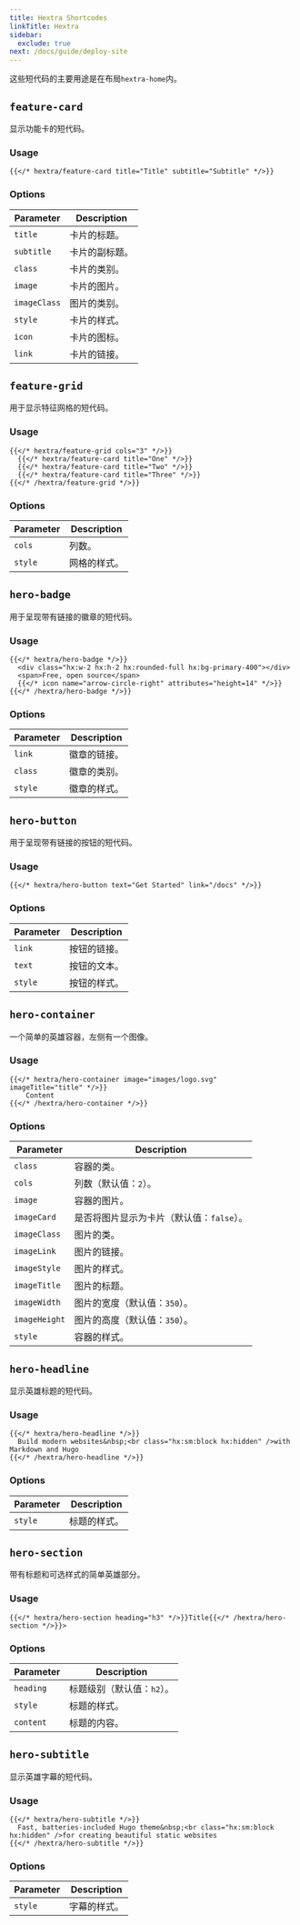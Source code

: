 ```yaml
---
title: Hextra Shortcodes
linkTitle: Hextra
sidebar:
  exclude: true
next: /docs/guide/deploy-site
---
```


这些短代码的主要用途是在布局`hextra-home`内。

## `feature-card`

显示功能卡的短代码。

### Usage

```
{{</* hextra/feature-card title="Title" subtitle="Subtitle" */>}}
```

### Options

| Parameter    | Description |
|--------------|-------------|
| `title`      | 卡片的标题。      |
| `subtitle`   | 卡片的副标题。     |
| `class`      | 卡片的类别。      |
| `image`      | 卡片的图片。      |
| `imageClass` | 图片的类别。      |
| `style`      | 卡片的样式。      |
| `icon`       | 卡片的图标。      |
| `link`       | 卡片的链接。      |

## `feature-grid`

用于显示特征网格的短代码。

### Usage

```
{{</* hextra/feature-grid cols="3" */>}}
  {{</* hextra/feature-card title="One" */>}}
  {{</* hextra/feature-card title="Two" */>}}
  {{</* hextra/feature-card title="Three" */>}}
{{</* /hextra/feature-grid */>}}
```

### Options

| Parameter | Description |
|-----------|-------------|
| `cols`    | 列数。         |
| `style`   | 网格的样式。      |

## `hero-badge`

用于呈现带有链接的徽章的短代码。

### Usage

```
{{</* hextra/hero-badge */>}}
  <div class="hx:w-2 hx:h-2 hx:rounded-full hx:bg-primary-400"></div>
  <span>Free, open source</span>
  {{</* icon name="arrow-circle-right" attributes="height=14" */>}}
{{</* /hextra/hero-badge */>}}
```

### Options

| Parameter | Description |
|-----------|-------------|
| `link`    | 徽章的链接。      |
| `class`   | 徽章的类别。      |
| `style`   | 徽章的样式。      |

## `hero-button`

用于呈现带有链接的按钮的短代码。

### Usage

```
{{</* hextra/hero-button text="Get Started" link="/docs" */>}}
```

### Options

| Parameter | Description |
|-----------|-------------|
| `link`    | 按钮的链接。      |
| `text`    | 按钮的文本。      |
| `style`   | 按钮的样式。      |

## `hero-container`

一个简单的英雄容器，左侧有一个图像。

### Usage

```
{{</* hextra/hero-container image="images/logo.svg"  imageTitle="title" */>}}
    Content
{{</* /hextra/hero-container */>}}
```

### Options

| Parameter     | Description              |
|---------------|--------------------------|
| `class`       | 容器的类。                    |
| `cols`        | 列数（默认值：`2`）。             |
| `image`       | 容器的图片。                   |
| `imageCard`   | 是否将图片显示为卡片（默认值：`false`）。 |
| `imageClass`  | 图片的类。                    |
| `imageLink`   | 图片的链接。                   |
| `imageStyle`  | 图片的样式。                   |
| `imageTitle`  | 图片的标题。                   |
| `imageWidth`  | 图片的宽度（默认值：`350`）。        |
| `imageHeight` | 图片的高度（默认值：`350`）。        |
| `style`       | 容器的样式。                   |

## `hero-headline`

显示英雄标题的短代码。

### Usage

```
{{</* hextra/hero-headline */>}}
  Build modern websites&nbsp;<br class="hx:sm:block hx:hidden" />with Markdown and Hugo
{{</* /hextra/hero-headline */>}}
```

### Options

| Parameter | Description |
|-----------|-------------|
| `style`   | 标题的样式。      |

## `hero-section`

带有标题和可选样式的简单英雄部分。

### Usage

```
{{</* hextra/hero-section heading="h3" */>}}Title{{</* /hextra/hero-section */>}}>
```

### Options

| Parameter | Description     |
|-----------|-----------------|
| `heading` | 标题级别（默认值：`h2`）。 |
| `style`   | 标题的样式。          |
| `content` | 标题的内容。          |

## `hero-subtitle`

显示英雄字幕的短代码。

### Usage

```
{{</* hextra/hero-subtitle */>}}
  Fast, batteries-included Hugo theme&nbsp;<br class="hx:sm:block hx:hidden" />for creating beautiful static websites
{{</* /hextra/hero-subtitle */>}}
```

### Options

| Parameter | Description |
|-----------|-------------|
| `style`   | 字幕的样式。      |
